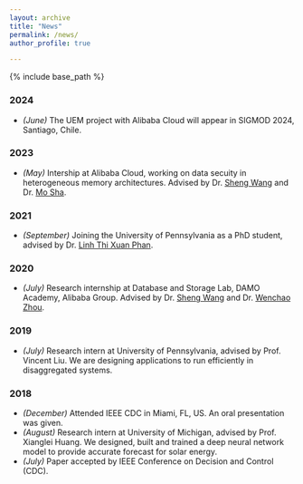 ```yaml
---
layout: archive
title: "News"
permalink: /news/
author_profile: true

---
```


{% include base_path %}
### 2024
- *(June)* The UEM project with Alibaba Cloud will appear in SIGMOD 2024, Santiago, Chile.

### 2023
- *(May)* Intership at Alibaba Cloud, working on data secuity in heterogeneous memory architectures. Advised by Dr. [Sheng Wang](https://wangsheng1001.github.io/) and Dr. [Mo Sha](https://desert0616.github.io/). 

### 2021
- *(September)* Joining the University of Pennsylvania as a PhD student, advised by Dr. [Linh Thi Xuan Phan](https://www.cis.upenn.edu/~linhphan/).

### 2020
- *(July)* Research internship at Database and Storage Lab, DAMO Academy, Alibaba Group. Advised by Dr. [Sheng Wang](https://wangsheng1001.github.io/) and Dr. [Wenchao Zhou](http://people.cs.georgetown.edu/~wzhou/). 

### 2019
- *(July)* Research intern at University of Pennsylvania, advised by Prof. Vincent Liu. We are designing applications to run efficiently in disaggregated systems.

### 2018
- *(December)* Attended IEEE CDC in Miami, FL, US. An oral presentation was given.
- *(August)* Research intern at University of Michigan, advised by Prof. Xianglei Huang. We designed, built and trained a deep neural network model to provide accurate forecast for solar energy.
- *(July)* Paper accepted by IEEE Conference on Decision and Control (CDC).